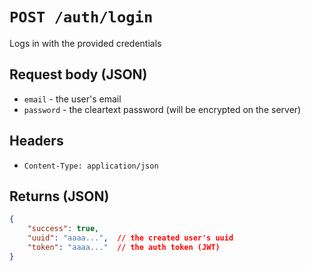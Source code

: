 # `POST /auth/login`

Logs in with the provided credentials

## Request body (JSON)
- `email` - the user's email
- `password` - the cleartext password (will be encrypted on the server)

## Headers
- `Content-Type: application/json`

## Returns (JSON)
```json
{
	"success": true,
	"uuid": "aaaa...",  // the created user's uuid
	"token": "aaaa..."  // the auth token (JWT)
}
```
